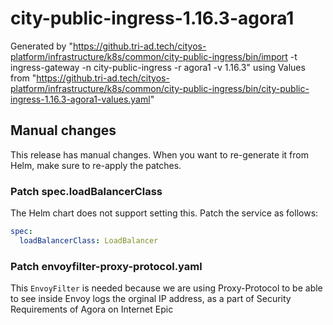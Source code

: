 # city-public-ingress-1.16.3-agora1

Generated by "https://github.tri-ad.tech/cityos-platform/infrastructure/k8s/common/city-public-ingress/bin/import -t ingress-gateway -n city-public-ingress -r agora1 -v 1.16.3"
using Values from "https://github.tri-ad.tech/cityos-platform/infrastructure/k8s/common/city-public-ingress/bin/city-public-ingress-1.16.3-agora1-values.yaml"

## Manual changes

This release has manual changes.
When you want to re-generate it from Helm, make sure to re-apply the patches.

### Patch spec.loadBalancerClass
The Helm chart does not support setting this.
Patch the service as follows:
```yaml
spec:
  loadBalancerClass: LoadBalancer
```

### Patch envoyfilter-proxy-protocol.yaml
This `EnvoyFilter` is needed because we are using Proxy-Protocol to be able to
see inside Envoy logs the orginal IP address, as a part of Security Requirements
of Agora on Internet Epic
